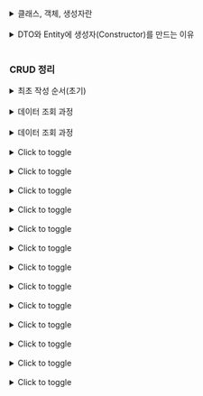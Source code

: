 <details>
  <summary>클래스, 객체, 생성자란</summary>

## 클래스 (Class)

객체를 정의한 설계도 또는 틀입니다. 객체의 상태를 나타내는 필드(변수)와 객체의 행동을 정의하는 메소드(함수)로 구성됩니다. 클래스는 정의하는 것은 어떤 새로운 데이터 타입을 만드는 것과 유사합니다.

### 예시

“자동차”를 나타내는 클래스를 만든다고 생각해보세요. 자동차는 브랜드, 모델, 색상 같은 속성(필드)과 주행, 정지 같은 행동(메소드)을 가질 수 있습니다.

```jsx
public class Car {
    // 필드
    String brand;
    String model;
    String color;

    // 메소드
    void drive() {
        System.out.println("차가 주행 중입니다.");
    }

    void stop() {
        System.out.println("차가 정지했습니다.");
    }
}
```

## 객체 (Object)

객체는 클래스를 기반하여 생성된 인스턴스입니다. 클래스의 정의를 바탕으로 객체를 생성하고, 이 객체를 통해 클래스에 정의된 메소드를 실행하거나 변수를 조작합니다.

### 예시

`Car` 클래스를 바탕으로 실제 자동차를 나타내는 객체를 만들어보겠습니다.

```jsx
Car myCar = new Car(); // Car 객체를 생성
myCar.brand = "Hyundai";
myCar.model = "Sonata";
myCar.color = "Black";

myCar.drive(); // "차가 주행 중입니다." 출력
myCar.stop(); // "차가 정지했습니다." 출력
```

## 생성자 (Constructor)

객체가 생성될 때 자동으로 호출되는 특별한 메소드입니다. 생성자는 객체의 초기 상태를 설정하는 데 사용됩니다. 클래스 이름과 동일하며 리턴 타입을 정의하지 않습니다.

### 예시

`Car` 클래스에 생성자를 추가해서 객체 생성 시 자동차의 브랜드, 모델, 색상을 초기화할 수 있도록 해보겠습니다.

```jsx
public class Car {
    String brand;
    String model;
    String color;

    // 생성자
    public Car(String brand, String model, String color) {
        this.brand = brand; // this 키워드는 현재 객체를 가리킵니다.
        this.model = model;
        this.color = color;
    }

    void drive() {
        System.out.println("차가 주행 중입니다.");
    }

    void stop() {
        System.out.println("차가 정지했습니다.");
    }
}

// 객체 생성 및 초기화
Car myCar = new Car("Hyundai", "Sonata", "Black");
myCar.drive();
myCar.stop();
```
</details>
<br>
<details>
  <summary>DTO와 Entity에 생성자(Constructor)를 만드는 이유</summary>
  모두 생성자를 통해 객체의 초기 상태를 설정하고, 객체 간 변환 및 데이터 전달을 보다 명확하게 관리할 수 있습니다.
   
**초기화가 필요한 이유**   
1. 안전한 시작: 객체를 만들 때 필요한 값들을 미리 설정해줘야, 나중에 이 객체를 사용할 때 문제가 안 생깁니다.
2. 예상된 동작: 객체가 항상 예측 가능한 상태로 존재하게 하려면, 처음에 필요한 값들을 넣어줘야 합니다.
3. 오류 방지: 초기화하지 않으면 null 같은 문제가 생겨 프로그램이 에러를 낼 수 있습니다.

**예시**
- 초기화 안 한 경우: 자동차에 시동을 걸려고 하는데, 엔진이 없는 것과 같습니다.
- 초기화 한 경우: 시동을 걸기 전에 엔진을 넣어둬서 문제가 생기지 않도록 하는 것과 같습니다.

</details>
<br>

### CRUD 정리

<details>
  <summary>최초 작성 순서(초기)</summary>
  이 방법은 실제 작업과 다르게 제가 이해하기 위해 작성했습니다. (POST 기준)

1. 어떤 페이지를 만들 것인지 컨트롤러에 작성한다.
2. 해당 화면에 들어가는 entity를 정의한다.
3. entity에 필요한 dto를 정의한다.
   4. DB에 접근하기 위해 dto를 엔티티로 변환하는 코드를 만든다. 
4. 데이터베이스 접근에 필요한 리포지토리를 정의한다.
5. 엔티티로 변환하고 그 값을 리포지토리를 통해 데이터를 저장한다.
</details>
<br>

<details>
  <summary>데이터 조회 과정</summary>

1. 사용자가 HTML에서 데이터를 조회해 달라고 요청한다.
2. 컨트롤러가 요청을 받아 해당 URL에서 찾으려는 정보를 리파지토리에 전달한다.
3. 리파지토리는 정보를 가지고 DB에 데이터 조회를 요청한다.
4. DB는 해당 데이터를 찾아 이를 엔티티로 반환한다.
5. 반환된 엔티티가 모델을 통해 뷰 템플릿으로 전달한다.
</details>
<br>
<details>
  <summary>데이터 조회 과정</summary>
  
1. id를 리포지토리에서 조회해 데이터 가져오기
2. 모델에 데이터 등록하기 
   3. 등록 이유: 데이터를 모델에 등록하는 이유는 MVC 패턴에 따라 조회한 데이터를 뷰 페이지에서 사용하기 위해서)
3. 뷰 페이지 반환하기
</details>
<br>
<details>
  <summary>Click to toggle</summary>
  This is the content that can be toggled. It will appear or disappear when you click on "Click to toggle".
</details>
<br>
<details>
  <summary>Click to toggle</summary>
  This is the content that can be toggled. It will appear or disappear when you click on "Click to toggle".
</details>
<br>
<details>
  <summary>Click to toggle</summary>
  This is the content that can be toggled. It will appear or disappear when you click on "Click to toggle".
</details>

<br>
<details>
  <summary>Click to toggle</summary>
  This is the content that can be toggled. It will appear or disappear when you click on "Click to toggle".
</details>

<br>
<details>
  <summary>Click to toggle</summary>
  This is the content that can be toggled. It will appear or disappear when you click on "Click to toggle".
</details>
<br>
<details>
  <summary>Click to toggle</summary>
  This is the content that can be toggled. It will appear or disappear when you click on "Click to toggle".
</details>
<br>
<details>
  <summary>Click to toggle</summary>
  This is the content that can be toggled. It will appear or disappear when you click on "Click to toggle".
</details>
<br>
<details>
  <summary>Click to toggle</summary>
  This is the content that can be toggled. It will appear or disappear when you click on "Click to toggle".
</details>
<br>
<details>
  <summary>Click to toggle</summary>
  This is the content that can be toggled. It will appear or disappear when you click on "Click to toggle".
</details>
<br>
<details>
  <summary>Click to toggle</summary>
  This is the content that can be toggled. It will appear or disappear when you click on "Click to toggle".
</details>
<br>
<details>
  <summary>Click to toggle</summary>
  This is the content that can be toggled. It will appear or disappear when you click on "Click to toggle".
</details>
<br>
<details>
  <summary>Click to toggle</summary>
  This is the content that can be toggled. It will appear or disappear when you click on "Click to toggle".
</details>
<br>
<details>
  <summary>Click to toggle</summary>
  This is the content that can be toggled. It will appear or disappear when you click on "Click to toggle".
</details>